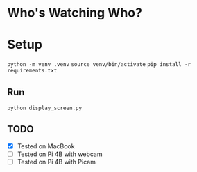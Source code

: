 # Who's Watching Who?

# Setup

`python -m venv .venv`
`source venv/bin/activate`
`pip install -r requirements.txt`


## Run

`python display_screen.py`


## TODO

- [X] Tested on MacBook
- [ ] Tested on Pi 4B with webcam
- [ ] Tested on Pi 4B with Picam
